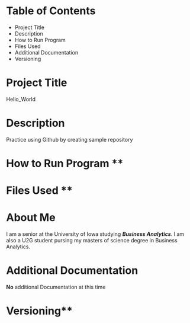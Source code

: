 # Table of Contents
- Project Title
- Description
- How to Run Program
- Files Used
- Additional Documentation
- Versioning

# Project Title
Hello_World

# Description
Practice using Github by creating sample repository

# How to Run Program **

# Files Used **

# About Me
I am a senior at the University of Iowa studying ***Business Analytics***. I am also a U2G student pursing my masters of science degree in Business Analytics.

# Additional Documentation
**No** additional Documentation at this time

# Versioning**
